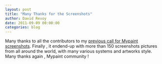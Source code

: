 ```yaml
---
layout: post
title: "Many Thanks for the Screenshots"
author: David Revoy
date: 2011-09-09 00:00:00
categories: blog
---
```


Many thanks to all the contributors to my [previous call for Mypaint
screenshots](/posts/2011-08-21-mypaint-needs-your-screenshots/).
Finally , it endend-up with more than 150 screenshots pictures from all
around the world, with many various systems and artworks style. Many
thanks again , Mypaint community !

